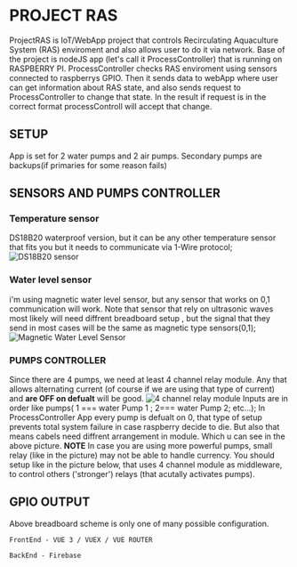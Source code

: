 # PROJECT RAS

ProjectRAS is IoT/WebApp project that  controls Recirculating Aquaculture System (RAS) enviroment and also allows user to do it via network.
Base of the project is nodeJS app (let's call it ProcessController) that is running on RASPBERRY PI. 
ProcessController checks RAS enviroment using sensors connected to raspberrys GPIO.
Then it sends data to webApp where user can get information about RAS state,  and also sends request to ProcessController to change that state.
In the result if request is in the correct format processControll will accept that change.

## SETUP


App is set for 2 water pumps and 2 air pumps. Secondary pumps are backups(if primaries for some reason fails)

## SENSORS AND PUMPS CONTROLLER

### Temperature sensor 
DS18B20 waterproof version, but it can be any other temperature sensor that fits you but it needs to communicate via 1-Wire protocol;
![DS18B20 sensor](relative/path/to/img.jpg?raw=true "DS18B20 waterproof sensor")

 ### Water level sensor 
 i'm using magnetic water level sensor, but any sensor that works on 0,1 communication will work. Note that sensor that rely on ultrasonic waves most likely will need diffrent breadboard setup , but the signal that they send in most cases will be the same as magnetic type sensors(0,1);
 ![Magnetic Water Level Sensor](relative/path/to/img.jpg?raw=true "Magnetic Water Level Sensor")

### PUMPS CONTROLLER
Since there are 4 pumps, we need at least 4 channel relay module. Any that allows alternating current   (of course if we are using that type of current) and **are OFF on defualt** will be good. 
 ![4 channel relay module](relative/path/to/img.jpg?raw=true "4 channel relay module")
 Inputs are in order like pumps( 1 === water Pump 1 ; 2=== water Pump 2; etc...);
 In ProcessController App every pump is defualt on 0, that type of setup prevents total system failure in case raspberry decide to die. But also that means cabels need diffrent arrangement in module. Which u can see in the above picture.
 **NOTE**
 In case you are using more powerful pumps, small relay (like in the picture) may not be able to handle currency. You should setup like in the picture below, that uses 4 channel module as middleware, to control others ('stronger') relays (that acutally activates pumps).
 
 

## GPIO OUTPUT

Above breadboard scheme is only one of many possible configuration.


```
FrontEnd - VUE 3 / VUEX / VUE ROUTER
```

```
BackEnd - Firebase
```
